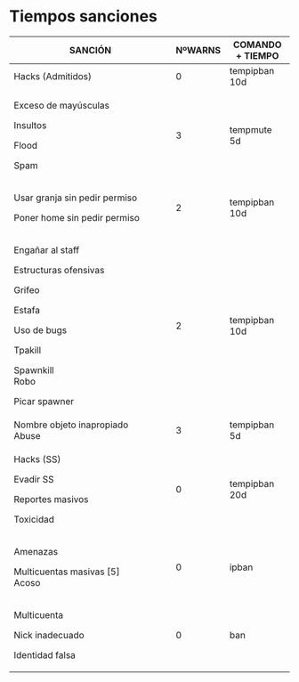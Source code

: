 # Tiempos sanciones

<table><thead><tr><th width="275.3333333333333">SANCIÓN</th><th>NºWARNS</th><th>COMANDO + TIEMPO</th></tr></thead><tbody><tr><td>Hacks (Admitidos)</td><td>0</td><td>tempipban 10d</td></tr><tr><td><p>Exceso de mayúsculas</p><p>Insultos</p><p>Flood</p><p>Spam</p></td><td>3</td><td>tempmute 5d</td></tr><tr><td><p>Usar granja sin pedir permiso</p><p>Poner home sin pedir permiso</p></td><td>2</td><td>tempipban 10d</td></tr><tr><td><p>Engañar al staff</p><p>Estructuras ofensivas</p><p>Grifeo</p><p>Estafa</p><p>Uso de bugs</p><p>Tpakill</p><p>Spawnkill<br>Robo</p><p>Picar spawner</p></td><td>2</td><td>tempipban 10d</td></tr><tr><td>Nombre objeto inapropiado<br>Abuse</td><td>3</td><td>tempipban 5d</td></tr><tr><td><p>Hacks (SS)</p><p>Evadir SS</p><p>Reportes masivos</p><p>Toxicidad</p></td><td>0</td><td>tempipban 20d</td></tr><tr><td><p>Amenazas</p><p>Multicuentas masivas [5]<br>Acoso</p></td><td>0</td><td>ipban</td></tr><tr><td><p>Multicuenta</p><p>Nick inadecuado</p><p>Identidad falsa</p></td><td>0</td><td>ban</td></tr></tbody></table>
